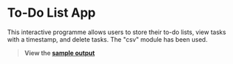 # To-Do List App

This interactive programme allows users to store their to-do lists, view tasks with a timestamp, and delete tasks. The "csv" module has been used.

> **View the [sample output](OUTPUT.md)**
